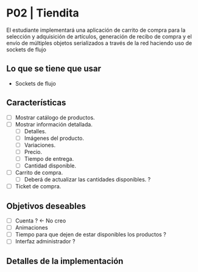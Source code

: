 # P02 | Tiendita

El estudiante implementará una aplicación de carrito de compra para la selección y adquisición de artículos, generación de recibo de compra y el envío de múltiples objetos serializados a través de la red haciendo uso de sockets de flujo

## Lo que se tiene que usar

- Sockets de flujo

## Características

- [ ]  Mostrar catálogo de productos.
- [ ]  Mostrar información detallada.
    - [ ]  Detalles.
    - [ ]  Imágenes del producto.
    - [ ]  Variaciones.
    - [ ]  Precio.
    - [ ]  Tiempo de entrega.
    - [ ]  Cantidad disponible.
- [ ]  Carrito de compra.
    - [ ]  Deberá de actualizar las cantidades disponibles. ?
- [ ]  Ticket de compra.

## Objetivos deseables

- [ ]  Cuenta ? ← No creo
- [ ]  Animaciones
- [ ]  Tiempo para que dejen de estar disponibles los productos ?
- [ ]  Interfaz administrador ?

## Detalles de la implementación
